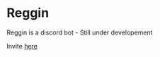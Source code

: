 # Reggin
Reggin is a discord bot -  Still under developement

Invite [here](https://discord.com/api/oauth2/authorize?client_id=868386597614256179&permissions=0&scope=bot)
